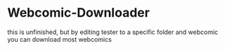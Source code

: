 # Webcomic-Downloader
this is unfinished, but by editing tester to a specific folder and webcomic you can download most webcomics
